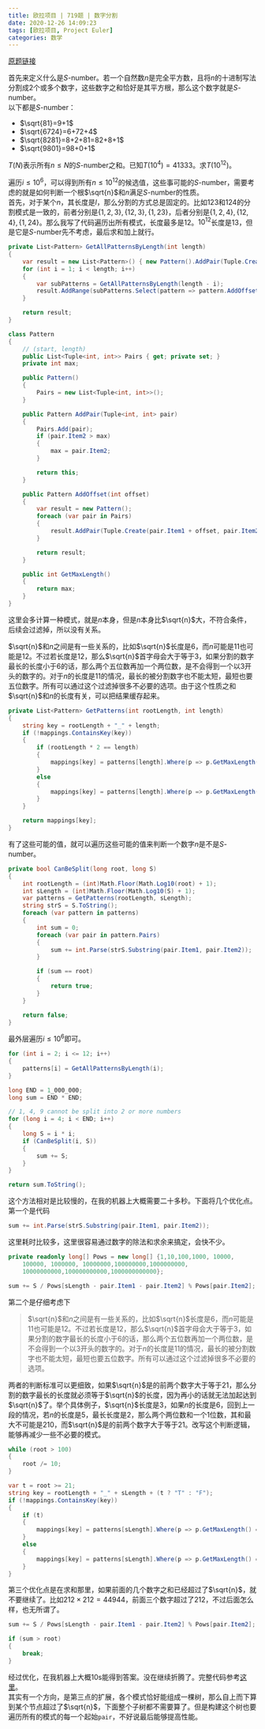 ```yaml
---
title: 欧拉项目 | 719题 | 数字分割
date: 2020-12-26 14:09:23
tags: [欧拉项目, Project Euler]
categories: 数学
---
```

[原题链接](https://projecteuler.net/problem=719 "Problem 719 - Project Euler")

首先来定义什么是$S$-number。若一个自然数$n$是完全平方数，且将$n$的十进制写法分割成2个或多个数字，这些数字之和恰好是其平方根，那么这个数字就是$S$-number。  
以下都是$S$-number：  
* $\sqrt{81}=9+1$
* $\sqrt{6724}=6+72+4$
* $\sqrt{8281}=8+2+81=82+8+1$
* $\sqrt{9801}=98+0+1$

$T(N)$表示所有$n\leq N$的$S$-number之和。已知$T(10^4)=41333$。求$T(10^{12})$。

遍历$i\leq 10^6$，可以得到所有$n\leq 10^{12}$的候选值，这些事可能的$S$-number，需要考虑的就是如何判断一个根$\sqrt{n}$和$n$满足$S$-number的性质。  
首先，对于某个$n$，其长度是$l$，那么分割的方式总是固定的。比如$123$和$124$的分割模式是一致的，前者分别是$\{1,2,3\},\{12,3\},\{1,23\}$，后者分别是$\{1,2,4\},\{12,4\},\{1,24\}$。那么我写了代码遍历出所有模式，长度最多是12。$10^{12}$长度是13，但是它是$S$-number先不考虑，最后求和加上就行。

<!-- more -->

``` csharp
private List<Pattern> GetAllPatternsByLength(int length)
{
    var result = new List<Pattern>() { new Pattern().AddPair(Tuple.Create(0, length)) };
    for (int i = 1; i < length; i++)
    {
        var subPatterns = GetAllPatternsByLength(length - i);
        result.AddRange(subPatterns.Select(pattern => pattern.AddOffset(i).AddPair(Tuple.Create(0, i))));
    }

    return result;
}

class Pattern
{
    // (start, length)
    public List<Tuple<int, int>> Pairs { get; private set; }
    private int max;

    public Pattern()
    {
        Pairs = new List<Tuple<int, int>>();
    }

    public Pattern AddPair(Tuple<int, int> pair)
    {
        Pairs.Add(pair);
        if (pair.Item2 > max)
        {
            max = pair.Item2;
        }

        return this;
    }

    public Pattern AddOffset(int offset)
    {
        var result = new Pattern();
        foreach (var pair in Pairs)
        {
            result.AddPair(Tuple.Create(pair.Item1 + offset, pair.Item2));
        }

        return result;
    }

    public int GetMaxLength()
    {
        return max;
    }
}
```
这里会多计算一种模式，就是$n$本身，但是$n$本身比$\sqrt{n}$大，不符合条件，后续会过滤掉，所以没有关系。

$\sqrt{n}$和$n$之间是有一些关系的，比如$\sqrt{n}$长度是6，而$n$可能是11也可能是12。不过若长度是12，那么$\sqrt{n}$首字母会大于等于3，如果分割的数字最长的长度小于6的话，那么两个五位数再加一个两位数，是不会得到一个以3开头的数字的。对于$n$的长度是11的情况，最长的被分割数字也不能太短，最短也要五位数字。所有可以通过这个过滤掉很多不必要的选项。由于这个性质之和$\sqrt{n}$和$n$的长度有关，可以把结果缓存起来。
``` csharp
private List<Pattern> GetPatterns(int rootLength, int length)
{
    string key = rootLength + "_" + length;
    if (!mappings.ContainsKey(key))
    {
        if (rootLength * 2 == length)
        {
            mappings[key] = patterns[length].Where(p => p.GetMaxLength() == rootLength).ToList();
        }
        else
        {
            mappings[key] = patterns[length].Where(p => p.GetMaxLength() == rootLength || p.GetMaxLength() == rootLength - 1).ToList();
        }
    }

    return mappings[key];
}
```

有了这些可能的值，就可以遍历这些可能的值来判断一个数字$n$是不是$S$-number。
``` csharp
private bool CanBeSplit(long root, long S)
{
    int rootLength = (int)Math.Floor(Math.Log10(root) + 1);
    int sLength = (int)Math.Floor(Math.Log10(S) + 1);
    var patterns = GetPatterns(rootLength, sLength);
    string strS = S.ToString();
    foreach (var pattern in patterns)
    {
        int sum = 0;
        foreach (var pair in pattern.Pairs)
        {
            sum += int.Parse(strS.Substring(pair.Item1, pair.Item2));
        }

        if (sum == root)
        {
            return true;
        }
    }

    return false;
}
```

最外层遍历$i\leq 10^6$即可。
``` csharp
for (int i = 2; i <= 12; i++)
{
    patterns[i] = GetAllPatternsByLength(i);
}

long END = 1_000_000;
long sum = END * END;

// 1, 4, 9 cannot be split into 2 or more numbers
for (long i = 4; i < END; i++)
{
    long S = i * i;
    if (CanBeSplit(i, S))
    {
        sum += S;
    }
}

return sum.ToString();
```
这个方法相对是比较慢的，在我的机器上大概需要二十多秒。下面将几个优化点。  
第一个是代码
``` csharp
sum += int.Parse(strS.Substring(pair.Item1, pair.Item2));
```
这里耗时比较多，这里很容易通过数字的除法和求余来搞定，会快不少。
``` csharp
private readonly long[] Pows = new long[] {1,10,100,1000, 10000,
    100000, 1000000, 10000000,100000000,1000000000,
    10000000000,100000000000,1000000000000};

sum += S / Pows[sLength - pair.Item1 - pair.Item2] % Pows[pair.Item2];
```

第二个是仔细考虑下
> $\sqrt{n}$和$n$之间是有一些关系的，比如$\sqrt{n}$长度是6，而$n$可能是11也可能是12。不过若长度是12，那么$\sqrt{n}$首字母会大于等于3，如果分割的数字最长的长度小于6的话，那么两个五位数再加一个两位数，是不会得到一个以3开头的数字的。对于$n$的长度是11的情况，最长的被分割数字也不能太短，最短也要五位数字。所有可以通过这个过滤掉很多不必要的选项。

两者的判断标准可以更细致，如果$\sqrt{n}$是的前两个数字大于等于21，那么分割的数字最长的长度就必须等于$\sqrt{n}$的长度，因为再小的话就无法加起达到$\sqrt{n}$了。举个具体例子，$\sqrt{n}$长度是3，如果$n$的长度是6，回到上一段的情况，若$n$的长度是5，最长长度是2，那么两个两位数和一个1位数，其和最大不可能是210，而$\sqrt{n}$是的前两个数字大于等于21。改写这个判断逻辑，能够再减少一些不必要的模式。
``` csharp
while (root > 100)
{
    root /= 10;
}

var t = root >= 21;
string key = rootLength + "_" + sLength + (t ? "T" : "F");
if (!mappings.ContainsKey(key))
{
    if (t)
    {
        mappings[key] = patterns[sLength].Where(p => p.GetMaxLength() == rootLength).ToList();
    }
    else
    {
        mappings[key] = patterns[sLength].Where(p => p.GetMaxLength() == rootLength || p.GetMaxLength() == rootLength - 1).ToList();
    }
}
```

第三个优化点是在求和那里，如果前面的几个数字之和已经超过了$\sqrt{n}$，就不要继续了。比如$212\times 212=44944$，前面三个数字超过了212，不过后面怎么样，也无所谓了。
``` csharp
sum += S / Pows[sLength - pair.Item1 - pair.Item2] % Pows[pair.Item2];

if (sum > root)
{
    break;
}
```
经过优化，在我机器上大概10s能得到答案。没在继续折腾了。完整代码参考[这里](https://github.com/shenlei149/ProjectEuler/blob/master/ProjectEuler/701-750/S719.cs)。  
其实有一个方向，是第三点的扩展，各个模式恰好能组成一棵树，那么自上而下算到某个节点超过了$\sqrt{n}$，下面整个子树都不需要算了。但是构建这个树也要遍历所有的模式的每一个起始`pair`，不好说最后能够提高性能。
